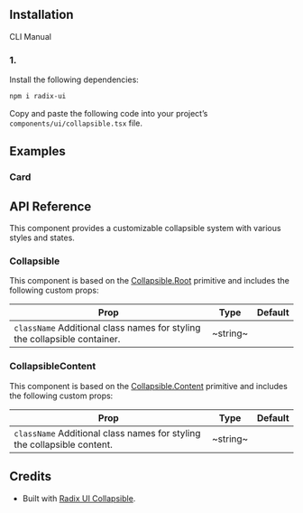 ## Installation

CLI
Manual

### 1.

Install the following dependencies:

```bash
npm i radix-ui
```

Copy and paste the following code into your project’s `components/ui/collapsible.tsx` file.

## Examples

### Card

## API Reference

This component provides a customizable collapsible system with various styles and states.

### Collapsible

This component is based on the [Collapsible.Root](https://www.radix-ui.com/primitives/docs/components/collapsible#root) primitive and includes the following custom props:

| **Prop**                                                                  | **Type** | **Default** |
| ------------------------------------------------------------------------- | -------- | ----------- |
| `className` Additional class names for styling the collapsible container. | ~string~ |             |

### CollapsibleContent

This component is based on the [Collapsible.Content](https://www.radix-ui.com/primitives/docs/components/collapsible#content) primitive and includes the following custom props:

| **Prop**                                                                | **Type** | **Default** |
| ----------------------------------------------------------------------- | -------- | ----------- |
| `className` Additional class names for styling the collapsible content. | ~string~ |             |

## Credits

- Built with [Radix UI Collapsible](https://www.radix-ui.com/primitives/docs/components/collapsible).
